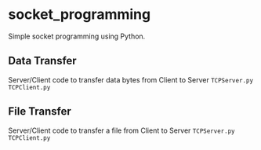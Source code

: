 # socket_programming
Simple socket programming using Python.

## Data Transfer
Server/Client code to transfer data bytes from Client to Server
`TCPServer.py` 
`TCPClient.py`

## File Transfer
Server/Client code to transfer a file from Client to Server
`TCPServer.py` 
`TCPClient.py`
